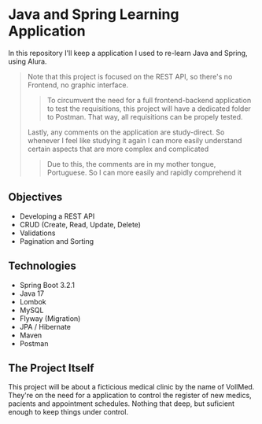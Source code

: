 # Java and Spring Learning Application

In this repository I'll keep a application I used to re-learn Java and Spring, using Alura.
>Note that this project is focused on the REST API, so there's no Frontend, no graphic interface.
>>To circumvent the need for a full frontend-backend application to test the requisitions, this project will have a dedicated folder to Postman. That way, all requisitions can be propely tested. 
>
>Lastly, any comments on the application are study-direct. So whenever I feel like studying it again I can more easily understand certain aspects that are more complex and complicated
>>Due to this, the comments are in my mother tongue, Portuguese. So I can more easily and rapidly comprehend it

## Objectives

* Developing a REST API
* CRUD (Create, Read, Update, Delete)
* Validations
* Pagination and Sorting

## Technologies

* Spring Boot 3.2.1
* Java 17
* Lombok
* MySQL
* Flyway (Migration)
* JPA / Hibernate
* Maven
* Postman

## The Project Itself

This project will be about a ficticious medical clinic by the name of VollMed. They're on the need for a application to control the register of new medics, pacients and appointment schedules. Nothing that deep, but suficient enough to keep things under control.


